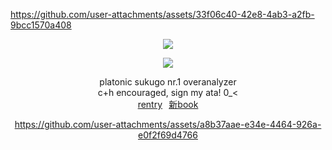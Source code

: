 
https://github.com/user-attachments/assets/33f06c40-42e8-4ab3-a2fb-9bcc1570a408
<div align = "center">

![](https://komarev.com/ghpvc/?username=zyvism&color=d1daed&style=flat-square&label=victims)

<img src="https://github.com/user-attachments/assets/a11983e0-e165-42d1-bc22-f8c98692cf0d">

platonic sukugo nr.1 overanalyzer<br>
c+h encouraged, sign my ata! 0_<<br>
<a href="https://rentry.co/maIevolentvoid">rentry</a>⠀<a href="https://goge.atabook.org">新book</a>

https://github.com/user-attachments/assets/a8b37aae-e34e-4464-926a-e0f2f69d4766

